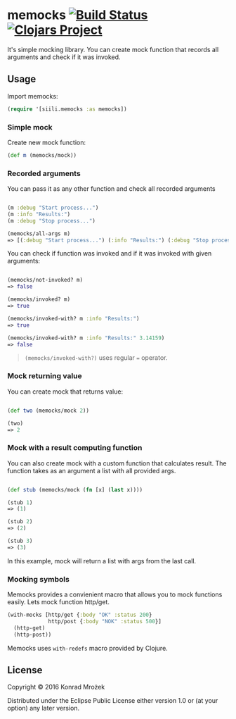 # memocks [![Build Status](https://travis-ci.org/siilisolutions-pl/memocks.svg?branch=master)](https://travis-ci.org/siilisolutions-pl/memocks) [![Clojars Project](https://img.shields.io/clojars/v/siili/memocks.svg)](https://clojars.org/siili/memocks)

It's simple mocking library. You can create mock function
that records all arguments and check if it was invoked.

## Usage

Import memocks:

```clj
(require '[siili.memocks :as memocks])
```

### Simple mock

Create new mock function:

```clj
(def m (memocks/mock))
```

### Recorded arguments

You can pass it as any other function and check all recorded arguments

```clj

(m :debug "Start process...")
(m :info "Results:")
(m :debug "Stop process...")

(memocks/all-args m)
=> [(:debug "Start process...") (:info "Results:") (:debug "Stop process...")]
```

You can check if function was invoked and if it was invoked with given arguments:

```clj

(memocks/not-invoked? m)
=> false

(memocks/invoked? m)
=> true

(memocks/invoked-with? m :info "Results:")
=> true

(memocks/invoked-with? m :info "Results:" 3.14159)
=> false
```

> `(memocks/invoked-with?)` uses regular `=` operator.

### Mock returning value

You can create mock that returns value:

```clj

(def two (memocks/mock 2))

(two)
=> 2
```

### Mock with a result computing function

You can also create mock with a custom function that calculates result.
The function takes as an argument a list with all provided args.

```clj

(def stub (memocks/mock (fn [x] (last x))))

(stub 1)
=> (1)

(stub 2)
=> (2)

(stub 3)
=> (3)
```

In this example, mock will return a list with args from the last call.

### Mocking symbols

Memocks provides a convienient macro that allows you to mock functions easily.
Lets mock function http/get.

```clj
(with-mocks [http/get {:body "OK" :status 200}
             http/post {:body "NOK" :status 500}]
  (http-get)
  (http-post))
```

Memocks uses `with-redefs` macro provided by Clojure.

## License

Copyright © 2016 Konrad Mrożek

Distributed under the Eclipse Public License either version 1.0 or (at
your option) any later version.
